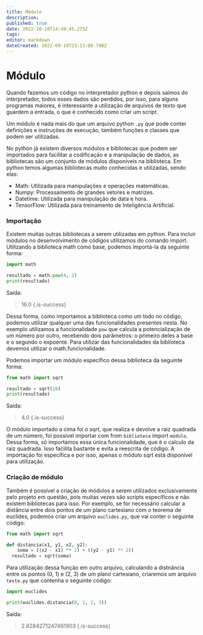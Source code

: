 ```yaml
---
title: Módulo
description: 
published: true
date: 2022-10-18T14:49:45.275Z
tags: 
editor: markdown
dateCreated: 2022-09-19T23:13:06.790Z
---
```


# Módulo

Quando fazemos um código no interpretador python e depois saímos do interpretador, todos esses dados são perdidos, por isso, para alguns programas maiores, é interessante a utilização de arquivos de texto que guardem a entrada, o que é conhecido como criar um script. 

Um módulo é nada mais do que um arquivo python `.py` que pode conter definições e instruções de execução, também funções e classes que podem ser utilizadas. 

No python já existem diversos módulos e bibliotecas que podem ser importados para facilitar a codificação e a manipulação de dados, as bibliotecas são um conjunto de módulos disponíveis na biblioteca. Em python temos algumas bibliotecas muito conhecidas e utilizadas, sendo elas: 

- Math: Utilizada para manipulações e operações matemáticas. 
- Numpy: Processamento de grandes vetores e matrizes.
- Datetime: Utilizada para manipulação de data e hora.
- TensorFlow: Utilizada para treinamento de Inteligência Artificial.

### Importação 

Existem muitas outras bibliotecas a serem utilizadas em python. Para incluir módulos no desenvolvimento de códigos utilizamos do comando import. Utilizando a biblioteca math como base, podemos importá-la da seguinte forma: 

```python
import math

resultado = math.pow(4, 2)
print(resultado)
```
Saída: 
> 16.0
{.is-success}

Dessa forma, como importamos a biblioteca como um todo no código, podemos utilizar qualquer uma das funcionalidades presentes nesta. No exemplo utilizamos a funcionalidade `pow` que calcula a potencialização de um número por outro, recebendo dois parâmetros: o primeiro deles a base e o segundo o expoente. Para utilizar das funcionalidades da biblioteca devemos utilizar o math.funcionalidade. 

Podemos importar um módulo específico dessa biblioteca da seguinte forma: 
```python
from math import sqrt

resultado = sqrt(16)
print(resultado)
```
Saída: 
> 4.0
{.is-success}

O módulo importado a cima foi o sqrt, que realiza e devolve a raiz quadrada de um número, foi possível importar com from `biblioteca` import `módulo`. Dessa forma, só importamos essa única funcionalidade, que é o calculo da raiz quadrada. Isso facilita bastante e evita a reescrita de código. A importação foi específica e por isso, apenas o módulo sqrt está disponível para utilização. 

### Criação de módulo

Também é possível a criação de módulos a serem utilizados exclusivamente pelo projeto em questão, pois muitas vezes são scripts específicos e não existem bibliotecas para isso. Por exemplo, se for necessário calcular a distância entre dois pontos de um plano cartesiano com o teorema de euclides, podemos criar um arquivo `euclides.py`, que vai conter o seguinte código:

```python
from math import sqrt

def distancia(x1, y1, x2, y2):
	soma = ((x2 - x1) ** 2) + ((y2 - y1) ** 2))
  resultado = sqrt(soma)

```
Para utilização dessa função em outro arquivo, calculando a distnância entre os pontos (0, 1) e (2, 3) de um plano cartesiano, criaremos um arquivo` teste.py` que contenha o seguinte código: 

```python
import euclides

print(euclides.distancia(0, 1, 2, 3))
```
Saída:
> 2.8284271247461903
{.is-success}


